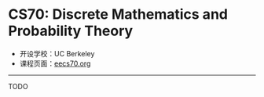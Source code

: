 # CS70: Discrete Mathematics and Probability Theory

- 开设学校：UC Berkeley
- 课程页面：[eecs70.org](https://www.eecs70.org/)

---

TODO
